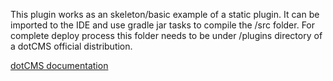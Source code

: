 This plugin works as an skeleton/basic example of a static plugin. It can be imported to the IDE and use gradle jar tasks to compile the /src folder. For complete deploy process this folder needs to be under /plugins directory of a dotCMS official distribution.

[dotCMS documentation](https://dotcms.com/docs/latest/what-can-static-plugins-do)
